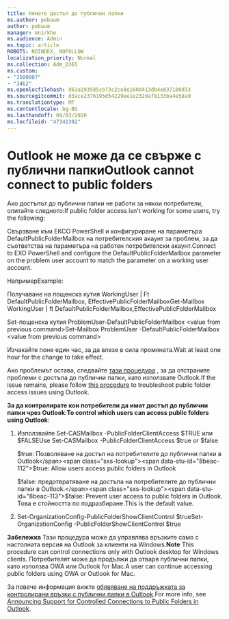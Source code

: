 ```yaml
---
title: Нямате достъп до публични папки
ms.author: pebaum
author: pebaum
manager: mnirkhe
ms.audience: Admin
ms.topic: article
ROBOTS: NOINDEX, NOFOLLOW
localization_priority: Normal
ms.collection: Adm_O365
ms.custom:
- "3500007"
- "3462"
ms.openlocfilehash: d63a193585cb73c2ce8e160d413db4e837100d33
ms.sourcegitcommit: d3ace2376195d54229ee1e232daf8133ba4e58a9
ms.translationtype: MT
ms.contentlocale: bg-BG
ms.lasthandoff: 09/03/2020
ms.locfileid: "47341392"
---
```

# <a name="outlook-cannot-connect-to-public-folders"></a><span data-ttu-id="8beac-102">Outlook не може да се свърже с публични папки</span><span class="sxs-lookup"><span data-stu-id="8beac-102">Outlook cannot connect to public folders</span></span>

<span data-ttu-id="8beac-103">Ако достъпът до публични папки не работи за някои потребители, опитайте следното:</span><span class="sxs-lookup"><span data-stu-id="8beac-103">If public folder access isn't working for some users, try the following:</span></span>

<span data-ttu-id="8beac-104">Свързване към ЕКСО PowerShell и конфигуриране на параметъра DefaultPublicFolderMailbox на потребителския акаунт за проблем, за да съответства на параметъра на работен потребителски акаунт.</span><span class="sxs-lookup"><span data-stu-id="8beac-104">Connect to EXO PowerShell and configure the DefaultPublicFolderMailbox parameter on the problem user account to match the parameter on a working user account.</span></span>

<span data-ttu-id="8beac-105">Например</span><span class="sxs-lookup"><span data-stu-id="8beac-105">Example:</span></span>

<span data-ttu-id="8beac-106">Получаване на пощенска кутия WorkingUser | Ft DefaultPublicFolderMailbox, EffectivePublicFolderMailbox</span><span class="sxs-lookup"><span data-stu-id="8beac-106">Get-Mailbox WorkingUser | ft DefaultPublicFolderMailbox,EffectivePublicFolderMailbox</span></span>

<span data-ttu-id="8beac-107">Set-пощенска кутия ProblemUser-DefaultPublicFolderMailbox \<value from previous command></span><span class="sxs-lookup"><span data-stu-id="8beac-107">Set-Mailbox ProblemUser -DefaultPublicFolderMailbox \<value from previous command></span></span>

<span data-ttu-id="8beac-108">Изчакайте поне един час, за да влезе в сила промяната.</span><span class="sxs-lookup"><span data-stu-id="8beac-108">Wait at least one hour for the change to take effect.</span></span>

<span data-ttu-id="8beac-109">Ако проблемът остава, следвайте [тази процедура](https://aka.ms/pfcte) , за да отстраните проблеми с достъпа до публични папки, като използвате Outlook.</span><span class="sxs-lookup"><span data-stu-id="8beac-109">If the issue remains, please follow [this procedure](https://aka.ms/pfcte) to troubleshoot public folder access issues using Outlook.</span></span>
 
<span data-ttu-id="8beac-110">**За да контролирате кои потребители да имат достъп до публични папки чрез Outlook**:</span><span class="sxs-lookup"><span data-stu-id="8beac-110">**To control which users can access public folders using Outlook**:</span></span>

1.  <span data-ttu-id="8beac-111">Използвайте Set-CASMailbox <mailboxname> -PublicFolderClientAccess $TRUE или $FALSE</span><span class="sxs-lookup"><span data-stu-id="8beac-111">Use Set-CASMailbox <mailboxname> -PublicFolderClientAccess $true or $false</span></span>  
      
    <span data-ttu-id="8beac-112">$true: Позволяване на достъп на потребителите до публични папки в Outlook</span><span class="sxs-lookup"><span data-stu-id="8beac-112">$true: Allow users access public folders in Outlook</span></span>  
      
    <span data-ttu-id="8beac-113">$false: предотвратяване на достъпа на потребителите до публични папки в Outlook.</span><span class="sxs-lookup"><span data-stu-id="8beac-113">$false: Prevent user access to public folders in Outlook.</span></span> <span data-ttu-id="8beac-114">Това е стойността по подразбиране.</span><span class="sxs-lookup"><span data-stu-id="8beac-114">This is the default value.</span></span>  
        
2.  <span data-ttu-id="8beac-115">Set-OrganizationConfig-PublicFolderShowClientControl $true</span><span class="sxs-lookup"><span data-stu-id="8beac-115">Set-OrganizationConfig -PublicFolderShowClientControl $true</span></span>   
      
<span data-ttu-id="8beac-116">**Забележка** Тази процедура може да управлява връзките само с настолната версия на Outlook за клиенти на Windows.</span><span class="sxs-lookup"><span data-stu-id="8beac-116">**Note** This procedure can control connections only with Outlook desktop for Windows clients.</span></span> <span data-ttu-id="8beac-117">Потребителят може да продължи да отваря публични папки, като използва OWA или Outlook for Mac.</span><span class="sxs-lookup"><span data-stu-id="8beac-117">A user can continue accessing public folders using OWA or Outlook for Mac.</span></span>
 
<span data-ttu-id="8beac-118">За повече информация вижте [обявяване на поддръжката за контролирани връзки с публични папки в Outlook](https://aka.ms/controlpf).</span><span class="sxs-lookup"><span data-stu-id="8beac-118">For more info, see [Announcing Support for Controlled Connections to Public Folders in Outlook](https://aka.ms/controlpf).</span></span>